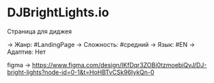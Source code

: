 # DJBrightLights.io
Cтраница для диджея

→ Жанр: #LandingPage
→ Сложность: #средний
→ Язык: #EN
→ Адаптив: Нет

figma → https://www.figma.com/design/IKfDqr3ZOBi0tzmoebiQvJ/DJ-bright-lights?node-id=0-1&t=HoHBTvCSk96IykQn-0
